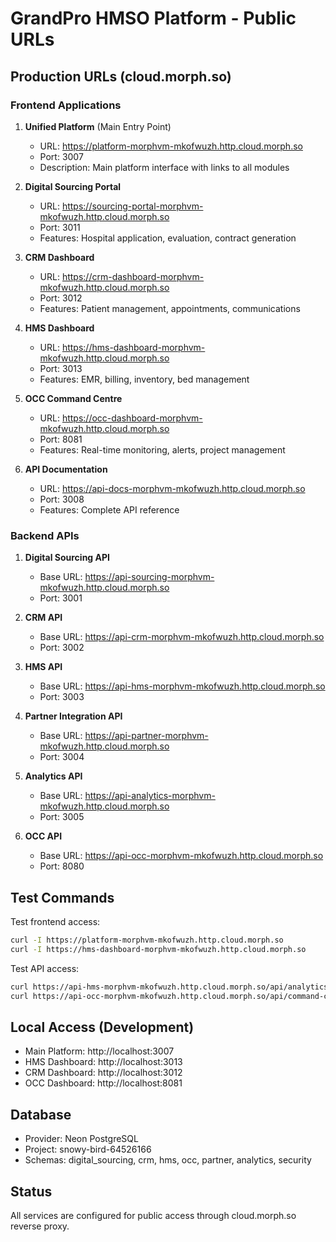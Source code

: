 # GrandPro HMSO Platform - Public URLs

## Production URLs (cloud.morph.so)

### Frontend Applications

1. **Unified Platform** (Main Entry Point)
   - URL: https://platform-morphvm-mkofwuzh.http.cloud.morph.so
   - Port: 3007
   - Description: Main platform interface with links to all modules

2. **Digital Sourcing Portal**
   - URL: https://sourcing-portal-morphvm-mkofwuzh.http.cloud.morph.so
   - Port: 3011
   - Features: Hospital application, evaluation, contract generation

3. **CRM Dashboard**
   - URL: https://crm-dashboard-morphvm-mkofwuzh.http.cloud.morph.so
   - Port: 3012
   - Features: Patient management, appointments, communications

4. **HMS Dashboard**
   - URL: https://hms-dashboard-morphvm-mkofwuzh.http.cloud.morph.so
   - Port: 3013
   - Features: EMR, billing, inventory, bed management

5. **OCC Command Centre**
   - URL: https://occ-dashboard-morphvm-mkofwuzh.http.cloud.morph.so
   - Port: 8081
   - Features: Real-time monitoring, alerts, project management

6. **API Documentation**
   - URL: https://api-docs-morphvm-mkofwuzh.http.cloud.morph.so
   - Port: 3008
   - Features: Complete API reference

### Backend APIs

1. **Digital Sourcing API**
   - Base URL: https://api-sourcing-morphvm-mkofwuzh.http.cloud.morph.so
   - Port: 3001

2. **CRM API**
   - Base URL: https://api-crm-morphvm-mkofwuzh.http.cloud.morph.so
   - Port: 3002

3. **HMS API**
   - Base URL: https://api-hms-morphvm-mkofwuzh.http.cloud.morph.so
   - Port: 3003

4. **Partner Integration API**
   - Base URL: https://api-partner-morphvm-mkofwuzh.http.cloud.morph.so
   - Port: 3004

5. **Analytics API**
   - Base URL: https://api-analytics-morphvm-mkofwuzh.http.cloud.morph.so
   - Port: 3005

6. **OCC API**
   - Base URL: https://api-occ-morphvm-mkofwuzh.http.cloud.morph.so
   - Port: 8080

## Test Commands

Test frontend access:
```bash
curl -I https://platform-morphvm-mkofwuzh.http.cloud.morph.so
curl -I https://hms-dashboard-morphvm-mkofwuzh.http.cloud.morph.so
```

Test API access:
```bash
curl https://api-hms-morphvm-mkofwuzh.http.cloud.morph.so/api/analytics/dashboard
curl https://api-occ-morphvm-mkofwuzh.http.cloud.morph.so/api/command-centre/overview
```

## Local Access (Development)

- Main Platform: http://localhost:3007
- HMS Dashboard: http://localhost:3013
- CRM Dashboard: http://localhost:3012
- OCC Dashboard: http://localhost:8081

## Database

- Provider: Neon PostgreSQL
- Project: snowy-bird-64526166
- Schemas: digital_sourcing, crm, hms, occ, partner, analytics, security

## Status

All services are configured for public access through cloud.morph.so reverse proxy.
